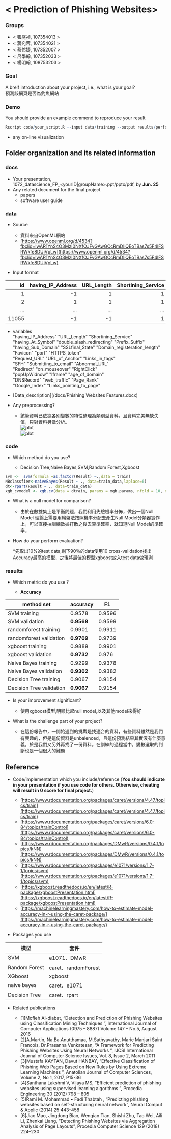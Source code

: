 # < Prediction of Phishing Websites>

### Groups
* < 張庭禎, 107354013 >
* < 蔣宛蓉, 107354021 >
* < 蔡伶婕, 107352007 >
* < 呂學翰, 107352033 >
* < 楊明翰, 108753203 >

### Goal
A breif introduction about your project, i.e., what is your goal?  
預測該網頁是否為釣魚網站


### Demo 
You should provide an example commend to reproduce your result
```R
Rscript code/your_script.R --input data/training --output results/performance.tsv
```
* any on-line visualization

## Folder organization and its related information

### docs
* Your presentation, 1072_datascience_FP_<yourID|groupName>.ppt/pptx/pdf, by **Jun. 25**
* Any related document for the final project
  * papers
  * software user guide

### data

* Source  
  * 資料來自OpenML網站  
  * [https://www.openml.org/d/4534?fbclid=IwAR1YnS4O3MzI0NXfOJFvGAwGCcRmDIiQEoTBas7s5F4lFSRWkfe8DUiVpLw](https://www.openml.org/d/4534?fbclid=IwAR1YnS4O3MzI0NXfOJFvGAwGCcRmDIiQEoTBas7s5F4lFSRWkfe8DUiVpLw)  

* Input format  
  
id | having_IP_Address | URL_Length | Shortining_Service| having_At_Symbol | double_slash_redirecting|...|Result
-------------: | -------------:|-------------: | -------------:|-------------: | -------------:|--------:|--------:
1|-1|1|1|1|-1|...|-1
2|1|1|1|1|1|...|-1
...|...|...|...|...|...|...|...
11055|-1|-1|1|1|1|...|-1
  
  * variables  
"having_IP_Address"           "URL_Length"                  "Shortining_Service"          
"having_At_Symbol"            "double_slash_redirecting"    "Prefix_Suffix"              
"having_Sub_Domain"           "SSLfinal_State"              "Domain_registeration_length"  
"Favicon"                     "port"                        "HTTPS_token"                
"Request_URL"                 "URL_of_Anchor"               "Links_in_tags"              
"SFH"                         "Submitting_to_email"         "Abnormal_URL"               
"Redirect"                    "on_mouseover"                "RightClick"                 
"popUpWidnow"                 "Iframe"                      "age_of_domain"              
"DNSRecord"                   "web_traffic"                 "Page_Rank"                  
"Google_Index"                "Links_pointing_to_page"  

  * [Data_description](/docs/Phishing Websites Features.docx)

* Any preprocessing?  
  
  * 該筆資料已依據各別變數的特性整理為類別型資料，且資料完美無缺失值，只對資料另做分析。  
![plot](/plots/var_result/result_SSL_final.png)  
![plot](/plots/corrplot/corrplot_python.png)

### code

* Which method do you use?  
  
  * Decision Tree,Naive Bayes,SVM,Random Forest,Xgboost  

```R
svm <-  svm(formula =as.factor(Result) ~.,data = train)
NBclassfier<-naiveBayes(Result ~ ., data=train_data,laplace=6)
dt<-rpart(Result ~ ., data=train_data)
xgb_cvmodel <- xgb.cv(data = dtrain, params = xgb.params, nfold = 10, nrounds = 1000, early_stopping_rounds = 20, print_every_n = 20)


```
* What is a null model for comparison?  
  
  * 由於在數據集上是平衡問題，我們利用先驗機率分佈，做出一個Null Model 理論上需要用輪盤法按照機率分配去產生Null Model分類器實作上，可以直接抽訓練數據打散之後去算準確率，就知道Null Model的準確率。  
* How do your perform evaluation?  
  
  *先取出10%的test data,剩下90%的data使用10 cross-validation找出Accuracy最高的模型，之後將最佳的模型xgboost放入test data做預測  
### results

* Which metric do you use ?  
  
  * **Accuracy**  

method	set|	**accuracy**|	F1
------|-------------|-----
SVM	training|	0.9578|	0.9596
SVM	validation|	**0.9568**|	0.9599
randomforest	training|	0.9901|	0.9911
randomforest	validation|	**0.9709**|	0.9739
xgboost	training|	0.9889|	0.9901
xgboost	validation|	**0.9732**|	0.976
Naive Bayes	training|	0.9299|	0.9378
Naive Bayes	validation|	**0.9302**|	0.9382
Decision Tree	training|	0.9067|	0.9154
Decision Tree	validation|	**0.9067**|	0.9154
  
* Is your improvement significant?  
  
  * 使用xgboost模型,明顯比起null model,以及其他model來得好  
* What is the challenge part of your project? 
  
  * 在這份報告中，一開始遇到的挑戰是找適合的資料，有些資料雖然是我們有興趣的，但是這份資料是unbalenced，且這份預測結果其實沒有什麼意義，於是我們又另外再找了一份資料。在訓練的過程當中，變數選取的判斷也是一個很大的難題  
## Reference
* Code/implementation which you include/reference (__You should indicate in your presentation if you use code for others. Otherwise, cheating will result in 0 score for final project.__)  
  * [https://www.rdocumentation.org/packages/caret/versions/4.47/topics/train](https://www.rdocumentation.org/packages/caret/versions/4.47/topics/train)
  * [https://www.rdocumentation.org/packages/caret/versions/6.0-84/topics/trainControl](https://www.rdocumentation.org/packages/caret/versions/6.0-84/topics/trainControl)
  * [https://www.rdocumentation.org/packages/DMwR/versions/0.4.1/topics/kNN](https://www.rdocumentation.org/packages/DMwR/versions/0.4.1/topics/kNN)
  * [https://www.rdocumentation.org/packages/e1071/versions/1.7-1/topics/svm](https://www.rdocumentation.org/packages/e1071/versions/1.7-1/topics/svm)
  * [https://xgboost.readthedocs.io/en/latest/R-package/xgboostPresentation.html](https://xgboost.readthedocs.io/en/latest/R-package/xgboostPresentation.html)
  * [https://machinelearningmastery.com/how-to-estimate-model-accuracy-in-r-using-the-caret-package/](https://machinelearningmastery.com/how-to-estimate-model-accuracy-in-r-using-the-caret-package/)

* Packages you use  
    
模型|套件
----|----
SVM|e1071、DMwR
Random Forest|caret、randomForest
XGboost|xgboost
naive bayes|caret、e1071
Decision Tree |caret、rpart
  

* Related publications  

  * [1]Mofleh Al-diabat, “Detection and Prediction of Phishing Websites using Classification Mining Techniques ”, International Journal of Computer Applications (0975 – 8887) Volume 147 – No.5, August 2016  
  * [2]A.Martin, Na.Ba.Anutthamaa, M.Sathyavathy, Marie Manjari Saint Francois,  Dr.Prasanna Venkatesan, “A Framework for Predicting Phishing Websites Using Neural Networks ”, IJCSI International Journal of Computer Science Issues, Vol. 8, Issue 2, March 2011  
  * [3]Mustafa KAYTAN, Davut HANBAY, “Effective Classification of Phishing Web Pages Based on New Rules by Using Extreme Learning Machines ”, Anatolian Journal of Computer Sciences, Volume 2, No 1, 2017, P15-36  
  * [4]Santhana Lakshmi V, Vijaya MS, “Efficient  prediction of phishing websites using supervised learning algorithms ”, Procedia Engineering 30 (2012) 798 – 805  
  * [5]Rami M. Mohammad • Fadi Thabtah , “Predicting phishing websites based on self-structuring neural network”, Neural Comput & Applic (2014) 25:443–458  
  * [6]Jiao Mao, Jingdong Bian, Wenqian Tian, Shishi Zhu, Tao Wei, Aili Li,  Zhenkai Liang, “Detecting Phishing Websites via Aggregation Analysis of Page Layouts”, Procedia Computer Science 129 (2018) 224–230  

